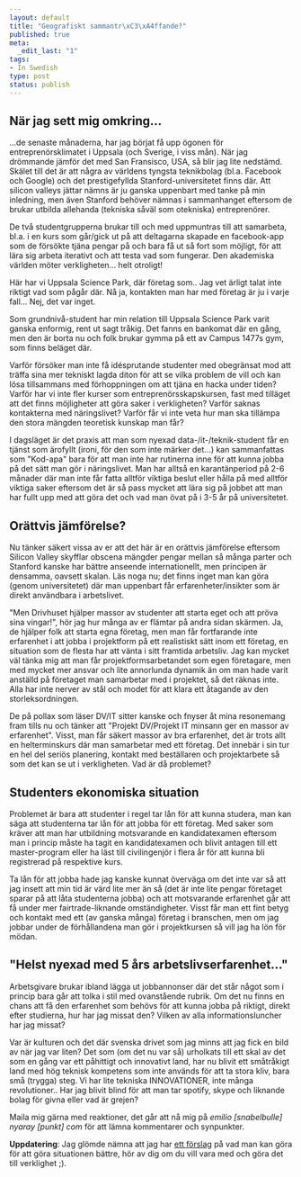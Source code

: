 ```yaml
--- 
layout: default
title: "Geografiskt sammantr\xC3\xA4ffande?"
published: true
meta: 
  _edit_last: "1"
tags: 
- In Swedish
type: post
status: publish
---
```

<h2>När jag sett mig omkring...</h2>
<p>
...de senaste månaderna, har jag börjat få upp ögonen för entreprenörsklimatet i Uppsala (och Sverige, i viss mån). När jag drömmande jämför det med San Fransisco, USA, så blir jag lite nedstämd. Skälet till det är att några av världens tyngsta teknikbolag (bl.a. Facebook och Google) och det prestigefyllda Stanford-universitetet finns där. Att silicon valleys jättar nämns är ju ganska uppenbart med tanke på min inledning, men även Stanford behöver nämnas i sammanhanget eftersom de brukar utbilda allehanda (tekniska såväl som otekniska) entreprenörer.
</p>
<p>
De två studentgrupperna brukar till och med uppmuntras till att samarbeta, bl.a. i en kurs som går/gick ut på att deltagarna skapade en facebook-app som de försökte tjäna pengar på och bara få ut så fort som möjligt, för att lära sig arbeta iterativt och att testa vad som fungerar. Den akademiska världen möter verkligheten... helt otroligt!
</p>
<p>
Här har vi Uppsala Science Park, där företag som.. Jag vet ärligt talat inte riktigt vad som pågår där. Nå ja, kontakten man har med företag är ju i varje fall... Nej, det var inget.
</p>
<p>
Som grundnivå-student har min relation till Uppsala Science Park varit ganska enformig, rent ut sagt tråkig. Det fanns en bankomat där en gång, men den är borta nu och folk brukar gymma på ett av Campus 1477s gym, som finns beläget där.
</p>
<p>
Varför försöker man inte få idésprutande studenter med obegränsat mod att träffa sina mer tekniskt lagda diton för att se vilka problem de vill och kan lösa tillsammans med förhoppningen om att tjäna en hacka under tiden? Varför har vi inte fler kurser som entreprenörsskapskursen, fast med tilläget att det finns möjligheter att göra saker i verkligheten? Varför saknas kontakterna med näringslivet? Varför får vi inte veta hur man ska tillämpa den stora mängden teoretisk kunskap man får?
</p>
<p>
I dagsläget är det praxis att man som nyexad data-/it-/teknik-student får en tjänst som ärofyllt (ironi, för den som inte märker det...) kan sammanfattas som "Kod-apa" bara för att man inte har rutinerna inne för att kunna jobba på det sätt man gör i näringslivet. Man har alltså en karantänperiod på 2-6 månader där man inte får fatta alltför viktiga beslut eller hålla på med alltför viktiga saker eftersom det är så pass mycket att lära sig på jobbet att man har fullt upp med att göra det och vad man övat på i 3-5 år på universitetet.
</p>

<h2>Orättvis jämförelse?</h2>
<p>
Nu tänker säkert vissa av er att det här är en orättvis jämförelse eftersom Silicon Valley skyfflar obscena mängder pengar mellan så många parter och Stanford kanske har bättre anseende internationellt, men principen är densamma, oavsett skalan. Läs noga nu; det finns inget man kan göra (genom universitetet) där man uppenbart får erfarenheter/insikter som är direkt användbara i arbetslivet.
</p>
<p>
"Men Drivhuset hjälper massor av studenter att starta eget och att pröva sina vingar!", hör jag hur många av er flämtar på andra sidan skärmen. Ja, de hjälper folk att starta egna företag, men man får fortfarande inte erfarenhet i att jobba i projektform på ett realistiskt sätt inom ett företag, en situation som de flesta har att vänta i sitt framtida arbetsliv. Jag kan mycket väl tänka mig att man får projektformsarbetandet som egen företagare, men med mycket mer ansvar och lite annorlunda dynamik än om man hade varit anställd på företaget man samarbetar med i projektet, så det räknas inte. Alla har inte nerver av stål och modet för att klara ett åtagande av den storleksordningen.
</p>
<p>
De på pollax som läser DV/IT sitter kanske och fnyser åt mina resonemang fram tills nu och tänker att "Projekt DV/Projekt IT minsann ger en massor av erfarenhet". Visst, man får säkert massor av bra erfarenhet, det är trots allt en helterminskurs där man samarbetar med ett företag. Det innebär i sin tur en hel del seriös planering, kontakt med beställaren och projektarbete så som det kan se ut i verkligheten. Vad är då problemet?
</p>
<h2>Studenters ekonomiska situation</h2>
<p>
Problemet är bara att studenter i regel tar lån för att kunna studera, man kan säga att studenterna tar lån för att jobba för ett företag. Med saker som kräver att man har utbildning motsvarande en kandidatexamen eftersom man i princip måste ha tagit en kandidatexamen och blivit antagen till ett master-program eller ha läst till civilingenjör i flera år för att kunna bli registrerad på respektive kurs.
</p>
<p>
Ta lån för att jobba hade jag kanske kunnat överväga om det inte var så att jag insett att min tid är värd lite mer än så (det är inte lite pengar företaget sparar på att låta studenterna jobba) och att motsvarande erfarenhet går att få under mer fairtrade-liknande omständigheter. Visst får man ett fint betyg och kontakt med ett (av ganska många) företag i branschen, men om jag jobbar under de förhållandena man gör i projektkursen så vill jag ha lön för mödan.
</p>

<h2>"Helst nyexad med 5 års arbetslivserfarenhet..."</h2>
<p>
Arbetsgivare brukar ibland lägga ut jobbannonser där det står något som i princip bara går att tolka i stil med ovanstående rubrik. Om det nu finns en chans att få den erfarenhet som behövs för att kunna jobba på riktigt, direkt efter studierna, hur har jag missat den? Vilken av alla informationsluncher har jag missat?
</p>
<p>
Var är kulturen och det där svenska drivet som jag minns att jag fick en bild av när jag var liten? Det som (om det nu var så) urholkats till ett skal av det som en gång var ett påhittigt och innovativt land, har nu blivit ett småtråkigt land med hög teknisk kompetens som inte används för att ta stora kliv, bara små (trygga) steg. Vi har lite tekniska INNOVATIONER, inte många revolutioner.. Har jag blivit blind för att man tar spotify, skype och liknande bolag för givna eller vad är grejen?
</p>
<p>Maila mig gärna med reaktioner, det går att nå mig på <em>emilio [snabelbulle] nyaray [punkt] com</em> för att lämna kommentarer och synpunkter.
</p>
<p>
<b>Uppdatering</b>: Jag glömde nämna att jag har <a href="http://nyaray.com/teknikveckan">ett förslag</a> på vad man kan göra för att göra situationen bättre, hör av dig om du vill vara med och göra det till verklighet ;).
</p>
